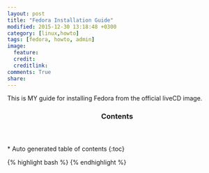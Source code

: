 ```yaml
---
layout: post
title: "Fedora Installation Guide"
modified: 2015-12-30 13:18:48 +0300
category: [linux,howto]
tags: [fedora, howto, admin]
image:
  feature:
  credit:
  creditlink:
comments: True
share:
---
```


This is MY guide for installing Fedora from the official liveCD image.

<section id="table-of-contents" class="toc">
<header>
<h3>Contents</h3>
</header>
<div id="drawer" markdown="1">
*  Auto generated table of contents
{:toc}
</div>
</section><!-- /#table-of-contents -->

{% highlight bash %}
{% endhighlight %}